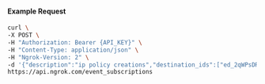 <!-- Code generated for API Clients. DO NOT EDIT. -->

#### Example Request

```bash
curl \
-X POST \
-H "Authorization: Bearer {API_KEY}" \
-H "Content-Type: application/json" \
-H "Ngrok-Version: 2" \
-d '{"description":"ip policy creations","destination_ids":["ed_2qWPsDRxz7BKBbJPDmthcuVQmgT"],"metadata":"{\"environment\": \"staging\"}","sources":[{"type":"ip_policy_created.v0"}]}' \
https://api.ngrok.com/event_subscriptions
```
